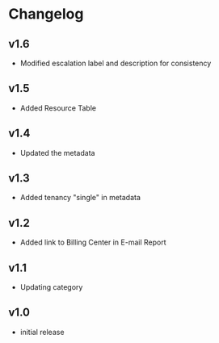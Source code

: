 # Changelog

## v1.6

- Modified escalation label and description for consistency

## v1.5

- Added Resource Table

## v1.4

- Updated the metadata

## v1.3

- Added tenancy "single" in metadata

## v1.2

- Added link to Billing Center in E-mail Report

## v1.1

- Updating category

## v1.0

- initial release
